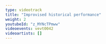 ```yaml
---
type: videotrack
title: "Improvised historical performance"
weight: 2
youtubeId: "z_MYNcTPmww"
videoevents: vevt0042
videoartists: []
---
```

